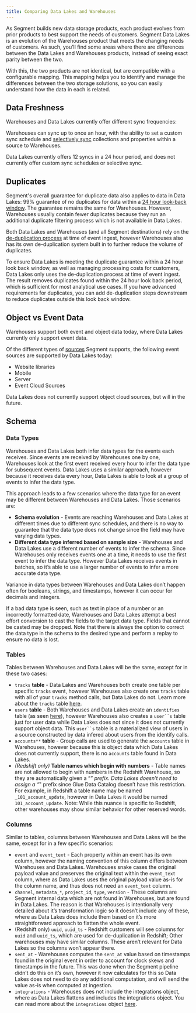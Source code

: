 ```yaml
---
title: Comparing Data Lakes and Warehouses
---
```


As Segment builds new data storage products, each product evolves from prior products to best support the needs of customers. Segment Data Lakes is an evolution of the Warehouses product that meets the changing needs of customers. As such, you’ll find some areas where there are differences between the Data Lakes and Warehouses products, instead of seeing exact parity between the two.

With this, the two products are not identical, but are compatible with a configurable mapping. This mapping helps you to identify and manage the differences between the two storage solutions, so you can easily understand how the data in each is related.


## Data Freshness

Warehouses and Data Lakes currently offer different sync frequencies:

Warehouses can sync up to once an hour, with the ability to set a custom sync schedule and [selectively sync](/docs/connections/warehouses/selective-sync/) collections and properties within a source to Warehouses.

Data Lakes currently offers 12 syncs in a 24 hour period, and does not currently offer custom sync schedules or selective sync.

## Duplicates

Segment's overall guarantee for duplicate data also applies to data in Data Lakes: 99% guarantee of no duplicates for data within a [24 hour look-back window](https://segment.com/docs/guides/duplicate-data/). The guarantee remains the same for Warehouses. However, Warehouses usually contain fewer duplicates because they run an additional duplicate filtering process which is not available in Data Lakes.

Both Data Lakes and Warehouses (and all Segment destinations) rely on the [de-duplication process](/docs/guides/duplicate-data/) at time of event ingest, however Warehouses also has its own de-duplication system built in to further reduce the volume of duplicates.

To ensure Data Lakes is meeting the duplicate guarantee within a 24 hour look back window, as well as managing processing costs for customers, Data Lakes only uses the de-duplication process at time of event ingest. The result removes duplicates found within the 24 hour look back period, which is sufficient for most analytical use cases.
If you have advanced requirements for duplicates, you can add de-duplication steps downstream to reduce duplicates outside this look back window.


## Object vs Event Data

Warehouses support both event and object data today, where Data Lakes currently only support event data.

Of the different types of [sources](/docs/connections/sources/) Segment supports, the following event sources are supported by Data Lakes today:

- Website libraries
- Mobile
- Server
- Event Cloud Sources

Data Lakes does not currently support object cloud sources, but will in the future.

## Schema

### Data Types

Warehouses and Data Lakes both infer data types for the events each receives. Since events are received by Warehouses one by one, Warehouses look at the first event received every hour to infer the data type for subsequent events. Data Lakes uses a similar approach, however because it receives data every hour, Data Lakes is able to look at a group of events to infer the data type.

This approach leads to a few scenarios where the data type for an event may be different between Warehouses and Data Lakes. Those scenarios are:

- **Schema evolution** - Events are reaching Warehouses and Data Lakes at different times due to different sync schedules, and there is no way to guarantee that the data type does not change since the field may have varying data types.
- **Different data type inferred based on sample size** - Warehouses and Data Lakes use a different number of events to infer the schema. Since Warehouses only receives events one at a time, it needs to use the first event to infer the data type. However Data Lakes receives events in batches, so it’s able to use a larger number of events to infer a more accurate data type.

Variance in data types between Warehouses and Data Lakes don’t happen often for booleans, strings, and timestamps, however it can occur for decimals and integers.

If a bad data type is seen, such as text in place of a number or an incorrectly formatted date, Warehouses and Data Lakes attempt a best effort conversion to cast the fields to the target data type. Fields that cannot be casted may be dropped. Note that there is always the option to correct the data type in the schema to the desired type and perform a replay to ensure no data is lost.


### Tables

Tables between Warehouses and Data Lakes will be the same, except for in these two cases:

- `tracks` **table** - Data Lakes and Warehouses both create one table per specific `tracks` event, however Warehouses also create one `tracks` table with all of your `tracks` method calls, but Data Lakes do not. Learn more about the `tracks` table [here](/docs/connections/storage/warehouses/schema/).
- `users` **table** - Both Warehouses and Data Lakes create an  `identifies` table (as seen [here](/docs/connections/storage/warehouses/schema/)), however Warehouses also creates a `user``s` table just for user data while Data Lakes does not since it does not currently support object data. This `user``s` table is a materialized view of users in a source constructed by data infered about users from the identify calls.
- `accounts**` **table** - Group calls are used to generate the `accounts` table in Warehouses, however because this is object data which Data Lakes does not currently support, there is no `accounts` table found in Data Lakes.
- *(Redshift only)* **Table names which begin with numbers** - Table names are not allowed to begin with numbers in the Redshift Warehouse, so they are automatically given a “_” prefix. Data Lakes doesn’t need to assign a “_" prefix since Glue Data Catalog doesn’t have this restriction. For example, in Redshift a table name may be named `_101_account_update`, however in Data Lakes it would be named `101_account_update`. Note: While this nuance is specific to Redshift, other warehouses may show similar behavior for other reserved words.


### Columns

Similar to tables, columns between Warehouses and Data Lakes will be the same, except for in a few specific scenarios:

- `event` and `event_text` - Each property within an event has its own column, however the naming convention of this column differs between Warehouses and Data Lakes. Warehouses snake cases the original payload value and preserves the original text within the `event_text` column, where as Data Lakes uses the original payload value as-is for the column name, and thus does not need an `event_text` column.
- `channel`, `metadata_*`, `project_id`, `type`, `version` - These columns are Segment internal data which are not found in Warehouses, but are found in Data Lakes. The reason is that Warehouses is intentionally very detailed about it’s transformation logic so it doesn’t include any of these, where as Data Lakes does include them based on it’s more straightforward approach to flatten the whole event.
- (Redshift only) `uuid`, `uuid_ts` - Redshift customers will see columns for `uuid` and `uuid_ts`, which are used for de-duplication in Redshift; Other warehouses may have similar columns. These aren’t relevant for Data Lakes so the columns won’t appear there.
- `sent_at` - Warehouses computes the `sent_at` value based on timestamps found in the original event in order to account for clock skews and timestamps in the future. This was done when the Segment pipeline didn’t do this on it’s own, however it now calculates for this so Data Lakes does not need to do any additional computation, and will send the value as-is when computed at ingestion.
- `integrations` - Warehouses does not include the integrations object, where as Data Lakes flattens and includes the integrations object. You can read more about the `integrations` object [here](/docs/guides/#filtering-with-the-integrations-object).
